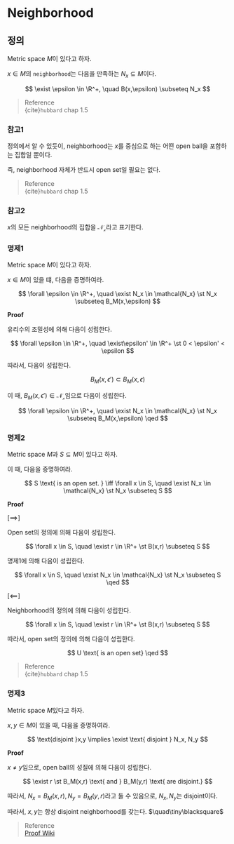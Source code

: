 # Neighborhood
## 정의
Metric space $M$이 있다고 하자.

$x \in M$의 `neighborhood`는 다음을 만족하는 $N_x \subseteq M$이다.

$$ \exist \epsilon \in \R^+, \quad  B(x,\epsilon) \subseteq N_x $$

> Reference  
> {cite}`hubbard` chap 1.5 

### 참고1
정의에서 알 수 있듯이, neighborhood는 $x$를 중심으로 하는 어떤 open ball을 포함하는 집합일 뿐이다. 

즉, neighborhood 자체가 반드시 open set일 필요는 없다. 

> Reference  
> {cite}`hubbard` chap 1.5 

### 참고2
$x$의 모든 neighborhood의 집합을 $\mathcal{N_x}$라고 표기한다.

### 명제1
Metric space $M$이 있다고 하자.

$x \in M$이 있을 떄, 다음을 증명하여라.

$$ \forall \epsilon \in \R^+, \quad \exist N_x \in \mathcal{N_x} \st N_x \subseteq B_M(x,\epsilon) $$

**Proof**

유리수의 조밀성에 의해 다음이 성립한다.

$$ \forall \epsilon \in \R^+, \quad \exist\epsilon' \in \R^+ \st 0 < \epsilon' < \epsilon $$

따라서, 다음이 성립한다.

$$ B_M(x,\epsilon') \subset B_M(x, \epsilon) $$

이 때, $B_M(x,\epsilon') \in \mathcal{N_x}$임으로 다음이 성립한다.

$$ \forall \epsilon \in \R^+, \quad \exist N_x \in \mathcal{N_x} \st N_x \subseteq B_M(x,\epsilon) \qed $$

### 명제2
Metric space $M$과 $S \subseteq M$이 있다고 하자.

이 때, 다음을 증명하여라.

$$ S \text{ is an open set. } \iff \forall x \in S, \quad \exist N_x \in \mathcal{N_x} \st N_x \subseteq S $$

**Proof**

[$\implies$]  

Open set의 정의에 의해 다음이 성립한다.

$$ \forall x \in S, \quad \exist r \in \R^+ \st B(x,r) \subseteq S $$

명제1에 의해 다음이 성립한다.

$$ \forall x \in S, \quad \exist N_x \in \mathcal{N_x} \st N_x \subseteq S \qed $$

[$\impliedby$]  

Neighborhood의 정의에 의해 다음이 성립한다.

$$ \forall x \in S, \quad \exist r \in \R^+ \st B(x,r) \subseteq S $$

따라서, open set의 정의에 의해 다음이 성립한다.

$$ U \text{ is an open set} \qed $$

> Reference  
> {cite}`hubbard` chap 1.5 
 
### 명제3
Metric space $M$있다고 하자.

$x,y \in M$이 있을 때, 다음을 증명하여라.

$$ \text{disjoint }x,y \implies \exist \text{ disjoint } N_x, N_y $$

**Proof**

$x \neq y$임으로, open ball의 성질에 의해 다음이 성립한다.

$$ \exist r \st B_M(x,r) \text{ and } B_M(y,r) \text{ are disjoint.} $$

따라서, $N_x = B_M(x,r), N_y = B_M(y,r)$라고 둘 수 있음으로, $N_x, N_y$는 disjoint이다. 

따라서, $x,y$는 항상 disjoint neighborhood를 갖는다. $\quad\tiny\blacksquare$

> Reference  
> [Proof Wiki](https://proofwiki.org/wiki/Distinct_Points_in_Metric_Space_have_Disjoint_Neighborhoods)
